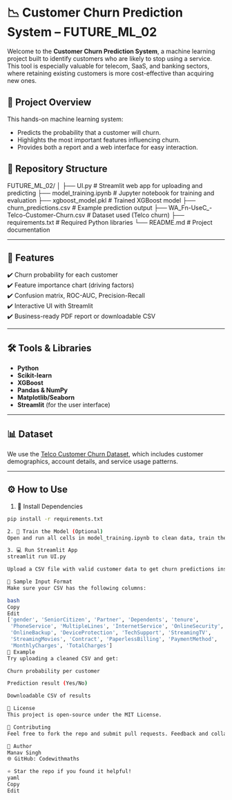 # 📉 Customer Churn Prediction System – FUTURE_ML_02

Welcome to the **Customer Churn Prediction System**, a machine learning project built to identify customers who are likely to stop using a service. This tool is especially valuable for telecom, SaaS, and banking sectors, where retaining existing customers is more cost-effective than acquiring new ones.

## 🚀 Project Overview

This hands-on machine learning system:
- Predicts the probability that a customer will churn.
- Highlights the most important features influencing churn.
- Provides both a report and a web interface for easy interaction.

## 📁 Repository Structure

FUTURE_ML_02/
│
├── UI.py # Streamlit web app for uploading and predicting
├── model_training.ipynb # Jupyter notebook for training and evaluation
├── xgboost_model.pkl # Trained XGBoost model
├── churn_predictions.csv # Example prediction output
├── WA_Fn-UseC_-Telco-Customer-Churn.csv # Dataset used (Telco churn)
├── requirements.txt # Required Python libraries
└── README.md # Project documentation


---

## 🧠 Features

✔️ Churn probability for each customer  
✔️ Feature importance chart (driving factors)  
✔️ Confusion matrix, ROC-AUC, Precision-Recall  
✔️ Interactive UI with Streamlit  
✔️ Business-ready PDF report or downloadable CSV  

---

## 🛠️ Tools & Libraries

- **Python**
- **Scikit-learn**
- **XGBoost**
- **Pandas & NumPy**
- **Matplotlib/Seaborn**
- **Streamlit** (for the user interface)

---

## 📊 Dataset

We use the [Telco Customer Churn Dataset](https://www.kaggle.com/datasets/blastchar/telco-customer-churn), which includes customer demographics, account details, and service usage patterns.

---

## ⚙️ How to Use

1. 🔧 Install Dependencies

```bash
pip install -r requirements.txt

2. 🧠 Train the Model (Optional)
Open and run all cells in model_training.ipynb to clean data, train the model, and generate evaluation visuals.

3. 💻 Run Streamlit App
streamlit run UI.py

Upload a CSV file with valid customer data to get churn predictions instantly.

📂 Sample Input Format
Make sure your CSV has the following columns:

bash
Copy
Edit
['gender', 'SeniorCitizen', 'Partner', 'Dependents', 'tenure',
 'PhoneService', 'MultipleLines', 'InternetService', 'OnlineSecurity',
 'OnlineBackup', 'DeviceProtection', 'TechSupport', 'StreamingTV',
 'StreamingMovies', 'Contract', 'PaperlessBilling', 'PaymentMethod',
 'MonthlyCharges', 'TotalCharges']
📌 Example
Try uploading a cleaned CSV and get:

Churn probability per customer

Prediction result (Yes/No)

Downloadable CSV of results

📄 License
This project is open-source under the MIT License.

🤝 Contributing
Feel free to fork the repo and submit pull requests. Feedback and collaboration are welcome!

👤 Author
Manav Singh
🌐 GitHub: Codewithmaths

⭐ Star the repo if you found it helpful!
yaml
Copy
Edit


